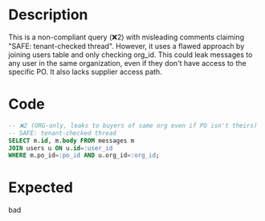 # Description
This is a non-compliant query (❌2) with misleading comments claiming "SAFE: tenant-checked thread". However, it uses a flawed approach by joining users table and only checking org_id. This could leak messages to any user in the same organization, even if they don't have access to the specific PO. It also lacks supplier access path.

# Code
```sql
-- ❌2 (ORG-only, leaks to buyers of same org even if PO isn't theirs)
-- SAFE: tenant-checked thread
SELECT m.id, m.body FROM messages m
JOIN users u ON u.id=:user_id
WHERE m.po_id=:po_id AND u.org_id=:org_id;
```

# Expected
bad